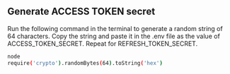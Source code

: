 ## Generate ACCESS TOKEN secret
Run the following command in the terminal to generate a random string of 64 characters. Copy the string and paste it in the .env file as the value of ACCESS_TOKEN_SECRET.
Repeat for REFRESH_TOKEN_SECRET.
````bash
node 
require('crypto').randomBytes(64).toString('hex')
````